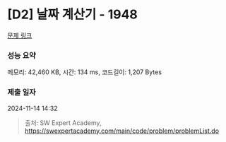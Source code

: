 # [D2] 날짜 계산기 - 1948 

[문제 링크](https://swexpertacademy.com/main/code/problem/problemDetail.do?contestProbId=AV5PnnU6AOsDFAUq) 

### 성능 요약

메모리: 42,460 KB, 시간: 134 ms, 코드길이: 1,207 Bytes

### 제출 일자

2024-11-14 14:32



> 출처: SW Expert Academy, https://swexpertacademy.com/main/code/problem/problemList.do